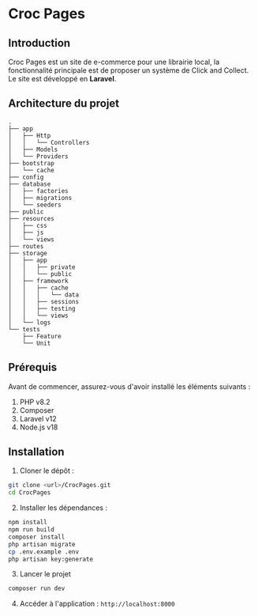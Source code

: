 # Croc Pages

## Introduction 

Croc Pages est un site de e-commerce pour une librairie local, la fonctionnalité principale est de  proposer un système de Click and Collect. Le site est développé en **Laravel**. 

## Architecture du projet

```
.
├── app
│   ├── Http
│   │   └── Controllers
│   ├── Models
│   └── Providers
├── bootstrap
│   └── cache
├── config
├── database
│   ├── factories
│   ├── migrations
│   └── seeders
├── public
├── resources
│   ├── css
│   ├── js
│   └── views
├── routes
├── storage
│   ├── app
│   │   ├── private
│   │   └── public
│   ├── framework
│   │   ├── cache
│   │   │   └── data
│   │   ├── sessions
│   │   ├── testing
│   │   └── views
│   └── logs
└── tests
    ├── Feature
    └── Unit

```

## Prérequis

Avant de commencer, assurez-vous d'avoir installé les éléments suivants :

1. PHP v8.2
2. Composer
3. Laravel v12
4. Node.js v18

## Installation

1. Cloner le dépôt :
```bash
git clone <url>/CrocPages.git
cd CrocPages
```

2. Installer les dépendances :
```bash
npm install
npm run build
composer install
php artisan migrate
cp .env.example .env
php artisan key:generate
```

3. Lancer le projet

```bash
composer run dev
```

4. Accéder à l'application : `http://localhost:8000`